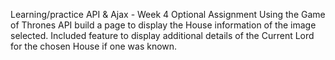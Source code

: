 Learning/practice API & Ajax - Week 4 Optional Assignment
Using the Game of Thrones API build a page to display the House information of the image selected.
Included feature to display additional details of the Current Lord for the chosen House if one was known.